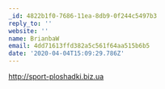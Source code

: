 ```yaml
---
_id: 4822b1f0-7686-11ea-8db9-0f244c5497b3
reply_to: ''
website: ''
name: BrianbaW
email: 4dd71613ffd382a5c561f64aa515b6b5
date: '2020-04-04T15:09:29.786Z'
---
```

http://sport-ploshadki.biz.ua
